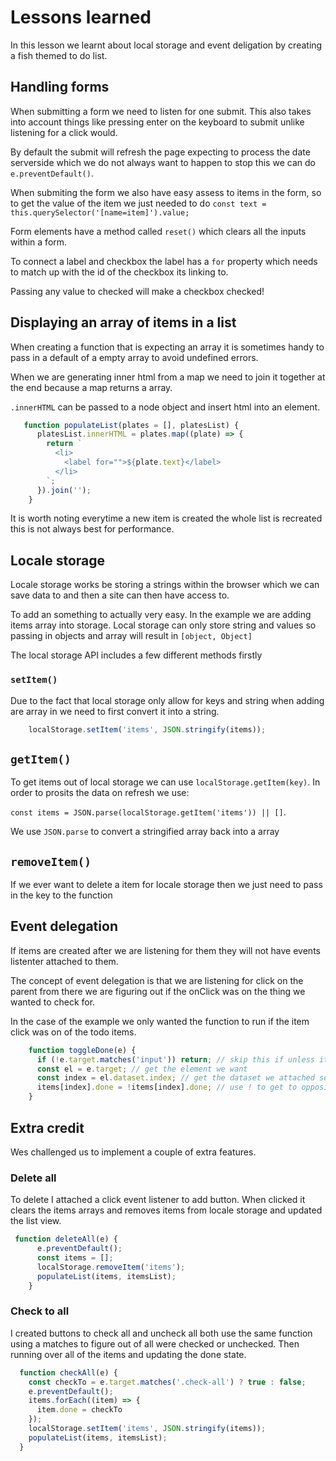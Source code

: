 # Lessons learned

In this lesson we learnt about local storage and event deligation by creating a fish themed to do list.

## Handling forms

When submitting a form we need to listen for one submit. This also takes into account things like pressing enter on the keyboard to submit unlike listening for a click would.

By default the submit will refresh the page expecting to process the date serverside which we do not always want to happen to stop this we can do `e.preventDefault()`.

When submiting the form we also have easy assess to items in the form, so to get the value of the item we just needed to do `const text = this.querySelector('[name=item]').value;`

Form elements have a method called `reset()` which clears all the inputs within a form.

To connect a label and checkbox the label has a `for` property which needs to match up with the id of the checkbox its linking to.

Passing any value to checked will make a checkbox checked!

## Displaying an array of items in a list

When creating a function that is expecting an array it is sometimes handy to pass in a default of a empty array to avoid undefined errors.

When we are generating inner html from a map we need to join it together at the end because a map returns a array.

`.innerHTML` can be passed to a node object and insert html into an element.

```javascript
   function populateList(plates = [], platesList) {
      platesList.innerHTML = plates.map((plate) => {
        return `
          <li>
            <label for="">${plate.text}</label>
          </li>
        `;
      }).join('');
    }
```

It is worth noting everytime a new item is created the whole list is recreated this is not always best for performance.

## Locale storage

Locale storage works be storing a strings within the browser which we can save data to and then a site can then have access to.

To add an something to actually very easy. In the example we are adding items array into storage. Local storage can only store string and values so passing in objects and array will result in `[object, Object]`

The local storage API includes a few different methods firstly

### `setItem()`

Due to the fact that local storage only allow for keys and string when adding are array in we need to first convert it into a string.

```javascript
    localStorage.setItem('items', JSON.stringify(items));
```

## `getItem()`

To get items out of local storage we can use `localStorage.getItem(key)`. In order to prosits the data on refresh we use:

`const items = JSON.parse(localStorage.getItem('items')) || []`.

We use `JSON.parse` to convert a stringified array back into a array

## `removeItem()`

If we ever want to delete a item for locale storage then we just need to pass in the key to the function

## Event delegation

If items are created after we are listening for them they will not have events listenter attached to them.

The concept of event delegation is that we are listening for click on the parent from there we are figuring out if the onClick was on the thing we wanted to check for.

In the case of the example we only wanted the function to run if the item click was on of the todo items.

```javascript
    function toggleDone(e) {
      if (!e.target.matches('input')) return; // skip this if unless it a input
      const el = e.target; // get the element we want
      const index = el.dataset.index; // get the dataset we attached so that it could be found in the items array
      items[index].done = !items[index].done; // use ! to get to opposite of what it currently is
    }
```

## Extra credit

Wes challenged us to implement a couple of extra features.

### Delete all

To delete I attached a click event listener to add button. When clicked it clears the items arrays and removes items from locale storage and updated the list view.

```javascript
 function deleteAll(e) {
      e.preventDefault();
      const items = [];
      localStorage.removeItem('items');
      populateList(items, itemsList);
    }
```

### Check to all

I created buttons to check all and uncheck all both use the same function using a matches to figure out of all were checked or unchecked. Then running over all of the items and updating the done state.

```javascript
  function checkAll(e) {
    const checkTo = e.target.matches('.check-all') ? true : false;
    e.preventDefault();
    items.forEach((item) => {
      item.done = checkTo
    });
    localStorage.setItem('items', JSON.stringify(items));
    populateList(items, itemsList);
  }
```


